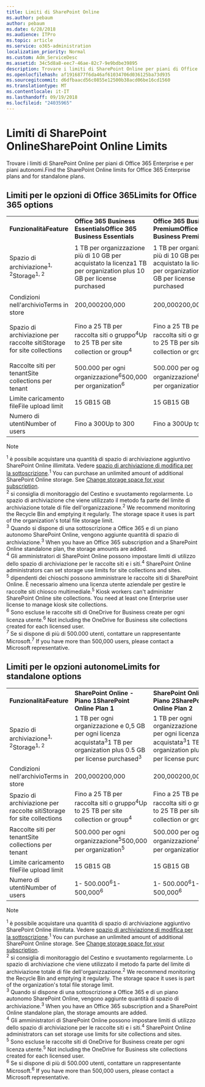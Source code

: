 ```yaml
---
title: Limiti di SharePoint Online
ms.author: pebaum
author: pebaum
ms.date: 6/28/2018
ms.audience: ITPro
ms.topic: article
ms.service: o365-administration
localization_priority: Normal
ms.custom: Adm_ServiceDesc
ms.assetid: 34c5d8a8-eec7-46ae-82c7-9e9bdbe39895
description: Trovare i limiti di SharePoint Online per piani di Office 365 Enterprise e per piani autonomi.
ms.openlocfilehash: af1916877f6da46af61034706d036125ba73d935
ms.sourcegitcommit: d6dfbaacd56c0855e12500b38acd06be16cd1560
ms.translationtype: MT
ms.contentlocale: it-IT
ms.lasthandoff: 09/19/2018
ms.locfileid: "24035965"
---
```

# <a name="sharepoint-online-limits"></a><span data-ttu-id="45747-103">Limiti di SharePoint Online</span><span class="sxs-lookup"><span data-stu-id="45747-103">SharePoint Online Limits</span></span>

<span data-ttu-id="45747-104">Trovare i limiti di SharePoint Online per piani di Office 365 Enterprise e per piani autonomi.</span><span class="sxs-lookup"><span data-stu-id="45747-104">Find the SharePoint Online limits for Office 365 Enterprise plans and for standalone plans.</span></span>
  
## <a name="limits-for-office-365-options"></a><span data-ttu-id="45747-105">Limiti per le opzioni di Office 365</span><span class="sxs-lookup"><span data-stu-id="45747-105">Limits for Office 365 options</span></span>

||||||||
|:-----|:-----|:-----|:-----|:-----|:-----|:-----|
|<span data-ttu-id="45747-106">**Funzionalità**</span><span class="sxs-lookup"><span data-stu-id="45747-106">**Feature**</span></span> <br/> |<span data-ttu-id="45747-107">**Office 365 Business Essentials**</span><span class="sxs-lookup"><span data-stu-id="45747-107">**Office 365 Business Essentials**</span></span> <br/> |<span data-ttu-id="45747-108">**Office 365 Business Premium**</span><span class="sxs-lookup"><span data-stu-id="45747-108">**Office 365 Business Premium**</span></span> <br/> |<span data-ttu-id="45747-109">**Office 365 Enterprise E1**</span><span class="sxs-lookup"><span data-stu-id="45747-109">**Office 365 Enterprise E1**</span></span> <br/> |<span data-ttu-id="45747-110">**Office 365 Enterprise E3**</span><span class="sxs-lookup"><span data-stu-id="45747-110">**Office 365 Enterprise E3**</span></span> <br/> |<span data-ttu-id="45747-111">**Office 365 Enterprise E5**</span><span class="sxs-lookup"><span data-stu-id="45747-111">**Office 365 Enterprise E5**</span></span> <br/> |<span data-ttu-id="45747-112">**Office 365 Enterprise F1**</span><span class="sxs-lookup"><span data-stu-id="45747-112">**Office 365 Enterprise F1**</span></span> <br/> |
|<span data-ttu-id="45747-113">Spazio di archiviazione<sup>1, 2</sup></span><span class="sxs-lookup"><span data-stu-id="45747-113">Storage<sup>1, 2</sup></span></span> <br/> |<span data-ttu-id="45747-114">1 TB per organizzazione più di 10 GB per acquistato la licenza</span><span class="sxs-lookup"><span data-stu-id="45747-114">1 TB per organization plus 10 GB per license purchased</span></span>  <br/> |<span data-ttu-id="45747-115">1 TB per organizzazione più di 10 GB per acquistato la licenza</span><span class="sxs-lookup"><span data-stu-id="45747-115">1 TB per organization plus 10 GB per license purchased</span></span>  <br/> |<span data-ttu-id="45747-116">1 TB per organizzazione più di 10 GB per la licenza acquistata<sup>3</sup></span><span class="sxs-lookup"><span data-stu-id="45747-116">1 TB per organization plus 10 GB per license purchased<sup>3</sup></span></span> <br/> |<span data-ttu-id="45747-117">1 TB per organizzazione più di 10 GB per la licenza acquistata<sup>3</sup></span><span class="sxs-lookup"><span data-stu-id="45747-117">1 TB per organization plus 10 GB per license purchased<sup>3</sup></span></span> <br/> |<span data-ttu-id="45747-118">1 TB per organizzazione più di 10 GB per la licenza acquistata<sup>3</sup></span><span class="sxs-lookup"><span data-stu-id="45747-118">1 TB per organization plus 10 GB per license purchased<sup>3</sup></span></span> <br/> |<span data-ttu-id="45747-119">1 TB per ogni organizzazione<sup>3</sup></span><span class="sxs-lookup"><span data-stu-id="45747-119">1 TB per organization <sup>3</sup></span></span> <br/> |
|<span data-ttu-id="45747-120">Condizioni nell'archivio</span><span class="sxs-lookup"><span data-stu-id="45747-120">Terms in store</span></span>  <br/> |<span data-ttu-id="45747-121">200,000</span><span class="sxs-lookup"><span data-stu-id="45747-121">200,000</span></span>  <br/> |<span data-ttu-id="45747-122">200,000</span><span class="sxs-lookup"><span data-stu-id="45747-122">200,000</span></span>  <br/> |<span data-ttu-id="45747-123">200,000</span><span class="sxs-lookup"><span data-stu-id="45747-123">200,000</span></span>  <br/> |<span data-ttu-id="45747-124">200,000</span><span class="sxs-lookup"><span data-stu-id="45747-124">200,000</span></span>  <br/> |<span data-ttu-id="45747-125">200,000</span><span class="sxs-lookup"><span data-stu-id="45747-125">200,000</span></span>  <br/> |<span data-ttu-id="45747-126">200,000</span><span class="sxs-lookup"><span data-stu-id="45747-126">200,000</span></span>  <br/> |
|<span data-ttu-id="45747-127">Spazio di archiviazione per raccolte siti</span><span class="sxs-lookup"><span data-stu-id="45747-127">Storage for site collections</span></span>  <br/> |<span data-ttu-id="45747-128">Fino a 25 TB per raccolta siti o gruppo<sup>4</sup></span><span class="sxs-lookup"><span data-stu-id="45747-128">Up to 25 TB per site collection or group<sup>4</sup></span></span> <br/> |<span data-ttu-id="45747-129">Fino a 25 TB per raccolta siti o gruppo<sup>4</sup></span><span class="sxs-lookup"><span data-stu-id="45747-129">Up to 25 TB per site collection or group<sup>4</sup></span></span> <br/> |<span data-ttu-id="45747-130">Fino a 25 TB per raccolta siti o gruppo<sup>4</sup></span><span class="sxs-lookup"><span data-stu-id="45747-130">Up to 25 TB per site collection or group<sup>4</sup></span></span> <br/> |<span data-ttu-id="45747-131">Fino a 25 TB per raccolta siti o gruppo<sup>4</sup></span><span class="sxs-lookup"><span data-stu-id="45747-131">Up to 25 TB per site collection or group<sup>4</sup></span></span> <br/> |<span data-ttu-id="45747-132">Fino a 25 TB per raccolta siti o gruppo<sup>4</sup></span><span class="sxs-lookup"><span data-stu-id="45747-132">Up to 25 TB per site collection or group<sup>4</sup></span></span> <br/> |<span data-ttu-id="45747-133">Fino a 25 TB per raccolta siti o gruppo<sup>5</sup></span><span class="sxs-lookup"><span data-stu-id="45747-133">Up to 25 TB per site collection or group<sup>5</sup></span></span> <br/> |
|<span data-ttu-id="45747-134">Raccolte siti per tenant</span><span class="sxs-lookup"><span data-stu-id="45747-134">Site collections per tenant</span></span>  <br/> |<span data-ttu-id="45747-135">500.000 per ogni organizzazione<sup>6</sup></span><span class="sxs-lookup"><span data-stu-id="45747-135">500,000 per organization<sup>6</sup></span></span> <br/> |<span data-ttu-id="45747-136">500.000 per ogni organizzazione<sup>6</sup></span><span class="sxs-lookup"><span data-stu-id="45747-136">500,000 per organization<sup>6</sup></span></span> <br/> |<span data-ttu-id="45747-137">500.000 per ogni organizzazione<sup>6</sup></span><span class="sxs-lookup"><span data-stu-id="45747-137">500,000 per organization<sup>6</sup></span></span> <br/> |<span data-ttu-id="45747-138">500.000 per ogni organizzazione<sup>6</sup></span><span class="sxs-lookup"><span data-stu-id="45747-138">500,000 per organization<sup>6</sup></span></span> <br/> |<span data-ttu-id="45747-139">500.000 per ogni organizzazione<sup>6</sup></span><span class="sxs-lookup"><span data-stu-id="45747-139">500,000 per organization<sup>6</sup></span></span> <br/> |<span data-ttu-id="45747-140">500,000 per ogni organizzazione</span><span class="sxs-lookup"><span data-stu-id="45747-140">500,000 per organization</span></span>  <br/> |
|<span data-ttu-id="45747-141">Limite caricamento file</span><span class="sxs-lookup"><span data-stu-id="45747-141">File upload limit</span></span>  <br/> |<span data-ttu-id="45747-142">15 GB</span><span class="sxs-lookup"><span data-stu-id="45747-142">15 GB</span></span>  <br/> |<span data-ttu-id="45747-143">15 GB</span><span class="sxs-lookup"><span data-stu-id="45747-143">15 GB</span></span>  <br/> |<span data-ttu-id="45747-144">15 GB</span><span class="sxs-lookup"><span data-stu-id="45747-144">15 GB</span></span>  <br/> |<span data-ttu-id="45747-145">15 GB</span><span class="sxs-lookup"><span data-stu-id="45747-145">15 GB</span></span>  <br/> |<span data-ttu-id="45747-146">15 GB</span><span class="sxs-lookup"><span data-stu-id="45747-146">15 GB</span></span>  <br/> |<span data-ttu-id="45747-147">15 GB</span><span class="sxs-lookup"><span data-stu-id="45747-147">15 GB</span></span>  <br/> |
|<span data-ttu-id="45747-148">Numero di utenti</span><span class="sxs-lookup"><span data-stu-id="45747-148">Number of users</span></span>  <br/> |<span data-ttu-id="45747-149">Fino a 300</span><span class="sxs-lookup"><span data-stu-id="45747-149">Up to 300</span></span>  <br/> |<span data-ttu-id="45747-150">Fino a 300</span><span class="sxs-lookup"><span data-stu-id="45747-150">Up to 300</span></span>  <br/> |<span data-ttu-id="45747-151">1- 500.000<sup>7</sup></span><span class="sxs-lookup"><span data-stu-id="45747-151">1- 500,000<sup>7</sup></span></span> <br/> |<span data-ttu-id="45747-152">1- 500.000<sup>7</sup></span><span class="sxs-lookup"><span data-stu-id="45747-152">1- 500,000<sup>7</sup></span></span> <br/> |<span data-ttu-id="45747-153">1- 500.000<sup>7</sup></span><span class="sxs-lookup"><span data-stu-id="45747-153">1- 500,000<sup>7</sup></span></span> <br/> |<span data-ttu-id="45747-154">1- 500.000<sup>7</sup></span><span class="sxs-lookup"><span data-stu-id="45747-154">1- 500,000<sup>7</sup></span></span> <br/> |
   
> [!NOTE]
> <span data-ttu-id="45747-p101"><sup>1</sup> è possibile acquistare una quantità di spazio di archiviazione aggiuntivo SharePoint Online illimitata. Vedere [spazio di archiviazione di modifica per la sottoscrizione](https://support.office.com/en-us/article/Change-storage-space-for-your-subscription-96EA3533-DE64-4B01-839A-C560875A662C?ui=en-US&amp;rs=en-US&amp;ad=US).</span><span class="sxs-lookup"><span data-stu-id="45747-p101"><sup>1</sup> You can purchase an unlimited amount of additional SharePoint Online storage. See [Change storage space for your subscription](https://support.office.com/en-us/article/Change-storage-space-for-your-subscription-96EA3533-DE64-4B01-839A-C560875A662C?ui=en-US&amp;rs=en-US&amp;ad=US). </span></span><br/><span data-ttu-id="45747-p102"><sup>2</sup> si consiglia di monitoraggio del Cestino e svuotamento regolarmente. Lo spazio di archiviazione che viene utilizzato il metodo fa parte del limite di archiviazione totale di file dell'organizzazione.</span><span class="sxs-lookup"><span data-stu-id="45747-p102"><sup>2</sup> We recommend monitoring the Recycle Bin and emptying it regularly. The storage space it uses is part of the organization's total file storage limit. </span></span><br/> <span data-ttu-id="45747-p103"><sup>3</sup> Quando si dispone di una sottoscrizione a Office 365 e di un piano autonomo SharePoint Online, vengono aggiunte quantità di spazio di archiviazione.</span><span class="sxs-lookup"><span data-stu-id="45747-p103"><sup>3</sup> When you have an Office 365 subscription and a SharePoint Online standalone plan, the storage amounts are added. </span></span><br/><span data-ttu-id="45747-p104"><sup>4</sup> Gli amministratori di SharePoint Online possono impostare limiti di utilizzo dello spazio di archiviazione per le raccolte siti e i siti.</span><span class="sxs-lookup"><span data-stu-id="45747-p104"><sup>4</sup> SharePoint Online administrators can set storage use limits for site collections and sites. </span></span><br/> <span data-ttu-id="45747-p105"><sup>5</sup> dipendenti dei chioschi possono amministrare le raccolte siti di SharePoint Online. È necessario almeno una licenza utente aziendale per gestire le raccolte siti chiosco multimediale.</span><span class="sxs-lookup"><span data-stu-id="45747-p105"><sup>5</sup> Kiosk workers can't administer SharePoint Online site collections. You need at least one Enterprise user license to manage kiosk site collections. </span></span><br/> <span data-ttu-id="45747-p106"><sup>6</sup> Sono escluse le raccolte siti di OneDrive for Business create per ogni licenza utente.</span><span class="sxs-lookup"><span data-stu-id="45747-p106"><sup>6</sup> Not including the OneDrive for Business site collections created for each licensed user. </span></span><br/><span data-ttu-id="45747-164"><sup>7</sup> Se si dispone di più di 500.000 utenti, contattare un rappresentante Microsoft.</span><span class="sxs-lookup"><span data-stu-id="45747-164"><sup>7</sup> If you have more than 500,000 users, please contact a Microsoft representative.</span></span> 
  
## <a name="limits-for-standalone-options"></a><span data-ttu-id="45747-165">Limiti per le opzioni autonome</span><span class="sxs-lookup"><span data-stu-id="45747-165">Limits for standalone options</span></span>

||||
|:-----|:-----|:-----|
|<span data-ttu-id="45747-166">**Funzionalità**</span><span class="sxs-lookup"><span data-stu-id="45747-166">**Feature**</span></span> <br/> |<span data-ttu-id="45747-167">**SharePoint Online - Piano 1**</span><span class="sxs-lookup"><span data-stu-id="45747-167">**SharePoint Online Plan 1**</span></span> <br/> |<span data-ttu-id="45747-168">**SharePoint Online - Piano 2**</span><span class="sxs-lookup"><span data-stu-id="45747-168">**SharePoint Online Plan 2**</span></span> <br/> |
|<span data-ttu-id="45747-169">Spazio di archiviazione<sup>1, 2</sup></span><span class="sxs-lookup"><span data-stu-id="45747-169">Storage<sup>1, 2</sup></span></span> <br/> |<span data-ttu-id="45747-170">1 TB per ogni organizzazione e 0,5 GB per ogni licenza acquistata<sup>3</sup></span><span class="sxs-lookup"><span data-stu-id="45747-170">1 TB per organization plus 0.5 GB per license purchased<sup>3</sup></span></span> <br/> |<span data-ttu-id="45747-171">1 TB per ogni organizzazione e 0,5 GB per ogni licenza acquistata<sup>3</sup></span><span class="sxs-lookup"><span data-stu-id="45747-171">1 TB per organization plus 0.5 GB per license purchased<sup>3</sup></span></span> <br/> |
|<span data-ttu-id="45747-172">Condizioni nell'archivio</span><span class="sxs-lookup"><span data-stu-id="45747-172">Terms in store</span></span>  <br/> |<span data-ttu-id="45747-173">200,000</span><span class="sxs-lookup"><span data-stu-id="45747-173">200,000</span></span>  <br/> |<span data-ttu-id="45747-174">200,000</span><span class="sxs-lookup"><span data-stu-id="45747-174">200,000</span></span>  <br/> |
|<span data-ttu-id="45747-175">Spazio di archiviazione per raccolte siti</span><span class="sxs-lookup"><span data-stu-id="45747-175">Storage for site collections</span></span>  <br/> |<span data-ttu-id="45747-176">Fino a 25 TB per raccolta siti o gruppo<sup>4</sup></span><span class="sxs-lookup"><span data-stu-id="45747-176">Up to 25 TB per site collection or group<sup>4</sup></span></span> <br/> |<span data-ttu-id="45747-177">Fino a 25 TB per raccolta siti o gruppo<sup>4</sup></span><span class="sxs-lookup"><span data-stu-id="45747-177">Up to 25 TB per site collection or group<sup>4</sup></span></span> <br/> |
|<span data-ttu-id="45747-178">Raccolte siti per tenant</span><span class="sxs-lookup"><span data-stu-id="45747-178">Site collections per tenant</span></span>  <br/> |<span data-ttu-id="45747-179">500.000 per ogni organizzazione<sup>5</sup></span><span class="sxs-lookup"><span data-stu-id="45747-179">500,000 per organization<sup>5</sup></span></span> <br/> |<span data-ttu-id="45747-180">500.000 per ogni organizzazione<sup>5</sup></span><span class="sxs-lookup"><span data-stu-id="45747-180">500,000 per organization<sup>5</sup></span></span> <br/> |
|<span data-ttu-id="45747-181">Limite caricamento file</span><span class="sxs-lookup"><span data-stu-id="45747-181">File upload limit</span></span>  <br/> |<span data-ttu-id="45747-182">15 GB</span><span class="sxs-lookup"><span data-stu-id="45747-182">15 GB</span></span>  <br/> |<span data-ttu-id="45747-183">15 GB</span><span class="sxs-lookup"><span data-stu-id="45747-183">15 GB</span></span>  <br/> |
|<span data-ttu-id="45747-184">Numero di utenti</span><span class="sxs-lookup"><span data-stu-id="45747-184">Number of users</span></span>  <br/> |<span data-ttu-id="45747-185">1- 500.000<sup>6</sup></span><span class="sxs-lookup"><span data-stu-id="45747-185">1- 500,000<sup>6</sup></span></span> <br/> |<span data-ttu-id="45747-186">1- 500.000<sup>6</sup></span><span class="sxs-lookup"><span data-stu-id="45747-186">1- 500,000<sup>6</sup></span></span> <br/> |
   
> [!NOTE]
> <span data-ttu-id="45747-p107"><sup>1</sup> è possibile acquistare una quantità di spazio di archiviazione aggiuntivo SharePoint Online illimitata. Vedere [spazio di archiviazione di modifica per la sottoscrizione](https://support.office.com/en-us/article/Change-storage-space-for-your-subscription-96EA3533-DE64-4B01-839A-C560875A662C?ui=en-US&amp;rs=en-US&amp;ad=US).</span><span class="sxs-lookup"><span data-stu-id="45747-p107"><sup>1</sup> You can purchase an unlimited amount of additional SharePoint Online storage. See [Change storage space for your subscription](https://support.office.com/en-us/article/Change-storage-space-for-your-subscription-96EA3533-DE64-4B01-839A-C560875A662C?ui=en-US&amp;rs=en-US&amp;ad=US). </span></span><br/> <span data-ttu-id="45747-p108"><sup>2</sup> si consiglia di monitoraggio del Cestino e svuotamento regolarmente. Lo spazio di archiviazione che viene utilizzato il metodo fa parte del limite di archiviazione totale di file dell'organizzazione.</span><span class="sxs-lookup"><span data-stu-id="45747-p108"><sup>2</sup> We recommend monitoring the Recycle Bin and emptying it regularly. The storage space it uses is part of the organization's total file storage limit. </span></span><br/><span data-ttu-id="45747-p109"><sup>3</sup> Quando si dispone di una sottoscrizione a Office 365 e di un piano autonomo SharePoint Online, vengono aggiunte quantità di spazio di archiviazione.</span><span class="sxs-lookup"><span data-stu-id="45747-p109"><sup>3</sup> When you have an Office 365 subscription and a SharePoint Online standalone plan, the storage amounts are added. </span></span><br/><span data-ttu-id="45747-p110"><sup>4</sup> Gli amministratori di SharePoint Online possono impostare limiti di utilizzo dello spazio di archiviazione per le raccolte siti e i siti.</span><span class="sxs-lookup"><span data-stu-id="45747-p110"><sup>4</sup> SharePoint Online administrators can set storage use limits for site collections and sites. </span></span><br/><span data-ttu-id="45747-p111"><sup>5</sup> Sono escluse le raccolte siti di OneDrive for Business create per ogni licenza utente.</span><span class="sxs-lookup"><span data-stu-id="45747-p111"><sup>5</sup> Not including the OneDrive for Business site collections created for each licensed user. </span></span><br/><span data-ttu-id="45747-194"><sup>6</sup> Se si dispone di più di 500.000 utenti, contattare un rappresentante Microsoft.</span><span class="sxs-lookup"><span data-stu-id="45747-194"><sup>6</sup> If you have more than 500,000 users, please contact a Microsoft representative.</span></span> 
  

